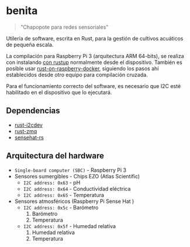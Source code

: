 benita
======

> "Chapopote para redes sensoriales"


Utilería de software, escrita en Rust, para la gestión de cultivos acuáticos de pequeña escala.

La compilación para Raspberry Pi 3 (arquitectura ARM 64-bits), se realiza con instalando [con rustup](https://www.rust-lang.org/es-ES/install.html) normalmente desde el dispositivo. También es posible usar [rust-on-raspberry-docker](https://github.com/Ragnaroek/rust-on-raspberry-docker), siguiendo los pasos ahí establecidos desde otro equipo para compilación cruzada.

Para el funcionamiento correcto del software, es necesario que I2C esté habilitado en el dispositivo que lo ejecutará.

## Dependencias

*   [rust-i2cdev](https://github.com/rust-embedded/rust-i2cdev)
*   [rust-zmq](https://github.com/erickt/rust-zmq)
*   [sensehat-rs](https://github.com/thejpster/sensehat-rs)

## Arquitectura del hardware

*   `Single-board computer (SBC)` - Raspberry Pi 3
*   Sensores sumergibles - Chips EZO (Atlas Scientific)
    *   `I2C address: 0x63` - pH
    *   `I2C address: 0x64` - Conductividad eléctrica
    *   `I2C address: 0x65` - Temperatura
*   Sensores atmosféricos (Raspberry Pi Sense Hat )
    * `I2C address: 0x5c` - Barómetro
        1. Barómetro
        2. Temperatura
    * `I2C address: 0x5f` - Humedad relativa
        1. Humedad relativa
        2. Temperatura
